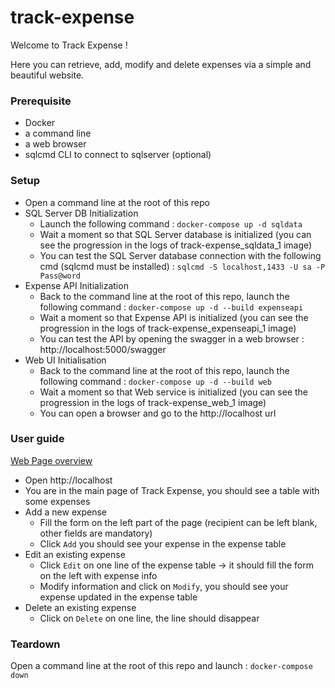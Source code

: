 # track-expense

Welcome to Track Expense !

Here you can retrieve, add, modify and delete expenses via a simple and beautiful website.

### Prerequisite

 - Docker
 - a command line
 - a web browser
 - sqlcmd CLI to connect to sqlserver (optional)

### Setup
- Open a command line at the root of this repo
- SQL Server DB Initialization
  - Launch the following command : `docker-compose up -d sqldata`
  - Wait a moment so that SQL Server database is initialized (you can see the progression in the logs of track-expense_sqldata_1 image)
  - You can test the SQL Server database connection with the following cmd (sqlcmd must be installed) : `sqlcmd -S localhost,1433 -U sa -P Pass@word`
- Expense API Initialization
  - Back to the command line at the root of this repo, launch the following command : `docker-compose up -d --build expenseapi`
  - Wait a moment so that Expense API is initialized (you can see the progression in the logs of track-expense_expenseapi_1 image)
  - You can test the API by opening the swagger in a web browser : http://localhost:5000/swagger
- Web UI Initialisation
  - Back to the command line at the root of this repo, launch the following command : `docker-compose up -d --build web`
  - Wait a moment so that Web service is initialized (you can see the progression in the logs of track-expense_web_1 image)
  - You can open a browser and go to the http://localhost url

### User guide

[Web Page overview](https://github.com/delapore/track-expense/blob/master/track-expense.png)

- Open http://localhost
- You are in the main page of Track Expense, you should see a table with some expenses
- Add a new expense
  - Fill the form on the left part of the page (recipient can be left blank, other fields are mandatory)
  - Click `Add` you should see your expense in the expense table
- Edit an existing expense
  - Click `Edit` on one line of the expense table -> it should fill the form on the left with expense info
  - Modify information and click on `Modify`, you should see your expense updated in the expense table
- Delete an existing expense
  - Click on `Delete` on one line, the line should disappear

### Teardown

Open a command line at the root of this repo and launch : `docker-compose down`
